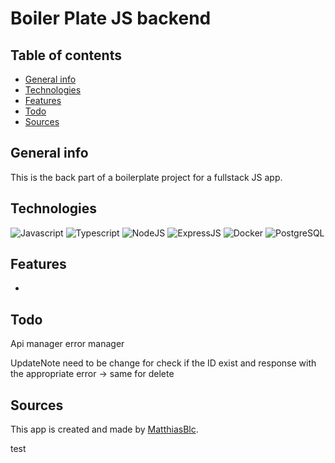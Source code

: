 # Boiler Plate JS backend

## Table of contents

- [General info](#general-info)
- [Technologies](#technologies)
- [Features](#features)
- [Todo](#Todo)
- [Sources](#sources)

## General info

This is the back part of a boilerplate project for a fullstack JS app.

## Technologies

![Javascript](https://img.shields.io/badge/JavaScript-323330?style=for-the-badge&logo=javascript&logoColor=F7DF1E)
![Typescript](https://img.shields.io/badge/TypeScript-007ACC?style=for-the-badge&logo=typescript&logoColor=white)
![NodeJS](https://img.shields.io/badge/Node%20js-339933?style=for-the-badge&logo=nodedotjs&logoColor=white)
![ExpressJS](https://img.shields.io/badge/Express%20js-000000?style=for-the-badge&logo=express&logoColor=white)
![Docker](https://img.shields.io/badge/Docker-2CA5E0?style=for-the-badge&logo=docker&logoColor=white)
![PostgreSQL](https://img.shields.io/badge/PostgreSQL-316192?style=for-the-badge&logo=postgresql&logoColor=white)

## Features

-

## Todo

Api manager error manager

UpdateNote need to be change for check if the ID exist and response with the appropriate error
-> same for delete

## Sources

This app is created and made by [MatthiasBlc](https://github.com/MatthiasBlc).


test